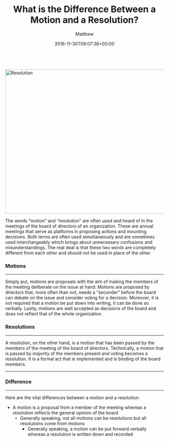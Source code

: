 ﻿---
id: 6701
title: What is the Difference Between a Motion and a Resolution?
date: 2016-11-30T09:07:36+00:00
author: Matthew
layout: post
guid: http://processpa.com/?p=6701
permalink: /ExecutiveMatters/what-is-the-difference-between-a-motion-and-a-resolution/
---
&nbsp; <img title="Resolution" style="border-top: 0px; border-right: 0px; background-image: none; border-bottom: 0px; padding-top: 0px; padding-left: 0px; border-left: 0px; display: inline; padding-right: 0px" border="0" alt="Resolution" src="http://processpa.com/wp-content/uploads/2016/12/resolution_3157409347_87c586b4d3_o.jpg" width="640" height="457" />

The words “motion” and “resolution” are often used and heard of in the meetings of the board of directors of an organization. These are annual meetings that serve as platforms in proposing actions and mounting decisions. Both terms are often used simultaneously and are sometimes used interchangeably which brings about unnecessary confusions and misunderstandings. The real deal is that these two words are completely different from each other and should not be used in place of the other. 

### Motions

**** 

Simply put, motions are proposals with the aim of making the members of the meeting deliberate on the issue at hand. Motions are proposed by directors that, more often than not, needs a “seconder” before the board can debate on the issue and consider voting for a decision. Moreover, it is not required that a motion be put down into writing, it can be done so verbally. Lastly, motions are well accepted as decisions of the board and does not reflect that of the whole organization. 

### Resolutions

**** 

A resolution, on the other hand, is a motion that has been passed by the members of the meeting of the board of directors. Technically, a motion that is passed by majority of the members present and voting becomes a resolution. It is a formal act that is implemented and is binding of the board members. 

**** 

### Difference

**** 

Here are the vital differences between a motion and a resolution: 

  * A motion is a proposal from a member of the meeting whereas a resolution reflects the general opinion of the board 
      * Generally speaking, not all motions can be resolutions but all resolutions come from motions 
          * Generally speaking, a motion can be put forward verbally whereas a resolution is written down and recorded</ul>